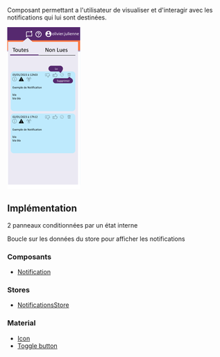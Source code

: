 Composant permettant a l'utilisateur de visualiser et d'interagir avec les notifications qui lui sont destinées.

![Pasted image 20230125095245](/medias/Pasted%20image%2020230125095245.png)

## Implémentation

2 panneaux conditionnées par un état interne

Boucle sur les données du store pour afficher les notifications

### Composants
- [Notification](./Notification.md)

### Stores
- [NotificationsStore](/Store/NotificationsStore)

### Material
- [Icon](https://material.angular.io/components/icon/overview)
- [Toggle button](https://material.angular.io/components/button-toggle/overview)